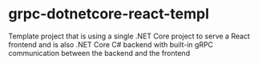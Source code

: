 # grpc-dotnetcore-react-templ
Template project that is using a single .NET Core project to serve a React frontend and is also .NET Core C# backend with built-in gRPC communication between the backend and the frontend
